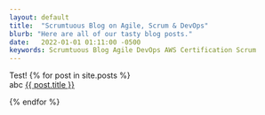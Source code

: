 ```yaml
---
layout: default
title:  "Scrumtuous Blog on Agile, Scrum & DevOps"
blurb: "Here are all of our tasty blog posts."
date:   2022-01-01 01:11:00 -0500
keywords: Scrumtuous Blog Agile DevOps AWS Certification Scrum
---
```

Test!
{% for post in site.posts %}			
abc
<a href="{{ post.url }}">{{ post.title }}</a>

{% endfor %}
